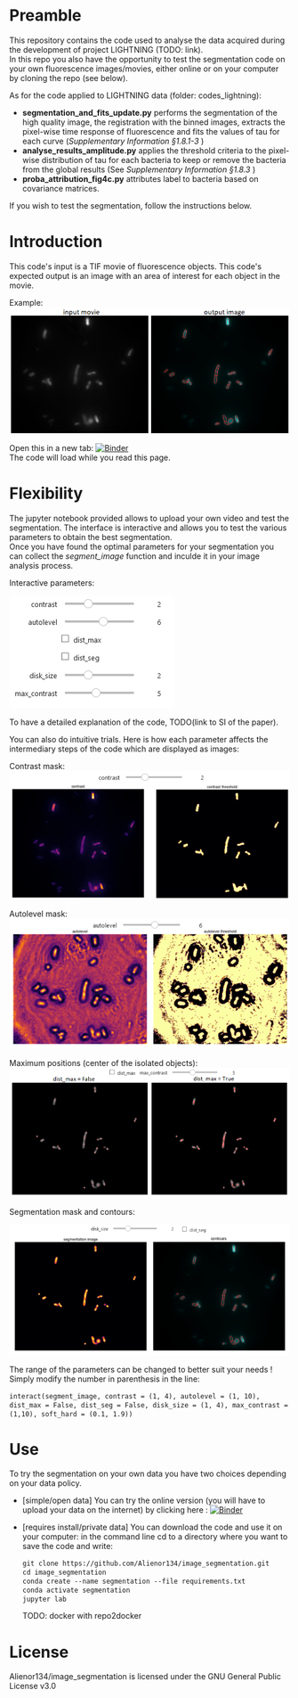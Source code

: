 # Preamble

This repository contains the code used to analyse the data acquired during the development of project LIGHTNING (TODO: link).  
In this repo you also have the opportunity to test the segmentation code on your own fluorescence images/movies, either online or on your computer by cloning the repo (see below).

As for the code applied to LIGHTNING data (folder: codes_lightning): 
- **segmentation_and_fits_update.py** performs the segmentation of the high quality image, the registration with the binned images, extracts the pixel-wise time response of fluorescence and fits the values of tau for each curve (*Supplementary Information §1.8.1-3* )
- **analyse_results_amplitude.py** applies the threshold criteria to the pixel-wise distribution of tau for each bacteria to keep or remove the bacteria from the global results (See *Supplementary Information §1.8.3* )
- **proba_attribution_fig4c.py** attributes label to bacteria based on covariance matrices. 
  
If you wish to test the segmentation, follow the instructions below.

# Introduction

This code's input is a TIF movie of fluorescence objects. 
This code's expected output is an image with an area of interest for each object in the movie.

Example: 
![image](images/contours.png)

Open this in a new tab: [![Binder](https://mybinder.org/badge_logo.svg)](https://mybinder.org/v2/gh/Alienor134/image_segmentation/main?urlpath=lab)  
 The code will load while you read this page.
# Flexibility

The jupyter notebook provided allows to upload your own video and test the segmentation. The interface is interactive and allows you to test the various parameters to obtain the best segmentation.  
Once you have found the optimal parameters for your segmentation you can collect the *segment_image* function and inculde it in your image analysis process.

Interactive parameters: 

![widget](images/widget.png)

To have a detailed explanation of the code, TODO(link to SI of the paper).

You can also do intuitive trials. Here is how each parameter affects the intermediary steps of the code which are displayed as images:   

Contrast mask:   
![contrast](images/contrast.png)
  

Autolevel mask:   
![autolevel](images/autolevel.png)
  

Maximum positions (center of the isolated objects):  
![maximum](images/dist_max.png)
  

Segmentation mask and contours:  

![segmentation](images/watershed.png)
  

The range of the parameters can be changed to better suit your needs !
Simply modify the number in parenthesis in the line: 

```
interact(segment_image, contrast = (1, 4), autolevel = (1, 10), dist_max = False, dist_seg = False, disk_size = (1, 4), max_contrast = (1,10), soft_hard = (0.1, 1.9))
```



# Use

To try the segmentation on your own data you have two choices depending on your data policy. 
- [simple/open data] You can try the online version (you will have to upload your data on the internet) by clicking here :  [![Binder](https://mybinder.org/badge_logo.svg)](https://mybinder.org/v2/gh/Alienor134/image_segmentation/main?urlpath=lab)

- [requires install/private data] You can download the code and use it on your computer: 
in the command line cd to a directory where you want to save the code and write:
  ```
  git clone https://github.com/Alienor134/image_segmentation.git
  cd image_segmentation
  conda create --name segmentation --file requirements.txt
  conda activate segmentation
  jupyter lab
  ```

  TODO: docker with repo2docker


# License

Alienor134/image_segmentation is licensed under the GNU General Public License v3.0